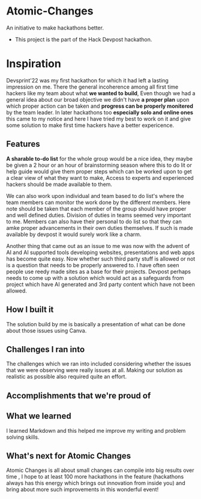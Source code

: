 # Atomic-Changes
An initiative to make hackathons better.


- This project is the part of the Hack Devpost hackathon.
# Inspiration

Devsprint'22 was my first hackathon for which it had left a lasting impression on me. There the general incoherence among all first time hackers like my team about what **we wanted to build**, Even though we had a general idea about our broad objective we didn't have **a proper plan** upon which proper action can be taken and **progress can be properly monitered** by the team leader. In later hackathons too **especially solo and online ones** this came to my notice and here I have tried my best to work on it and give some solution to make first time hackers have a better expericence.


## Features

**A sharable to-do list** for the whole group would be a nice idea, they maybe be given a 2 hour or an hour of brainstorming season where this to do lit or help guide would give them proper steps which can be worked upon to get a clear view of what they want to make, Access to experts and experienced hackers should be made available to them.

We can also work upon individual and team based to do list's where the team members can monitor the work done by the different members. Here note should be taken that each member of the group should have proper and well defined duties. Division of duties in teams seemed very important to me. Members can also have their personal to do list so that they can amke proper advancements in their own duties themselves. If such is made available by devpost it would surely work like a charm.

Another thing that came out as an issue to me was now with the advent of AI and AI supported tools developing websites, presentations and web apps has become quite easy. Now whether such third party stuff is allowed or not is a question that needs to be properly answered to. I have often seen people use reedy made sites as a base for their projects. Devpost perhaps needs to come up with a solution which would act as a safeguards from project which have AI generated and 3rd party content which have not been allowed.

## How I built it

The solution build by me is basically a presentation of what can be done about those issues using 
Canva.

## Challenges I ran into

The challenges which we ran into included considering whether the issues that we were observing were really issues at all.  Making our solution as realistic as possible also required quite an effort.

## Accomplishments that we're proud of

## What we learned

I learned Markdown and this helped me improve my writing and problem solving skills.

## What's next for Atomic Changes

Atomic Changes is all about small changes can compile into big results over time , I hope to at least 100 more hackathons in the feature (hackathons always has this energy which brings out innovation from inside you) and bring about more such improvements in this wonderful event!
